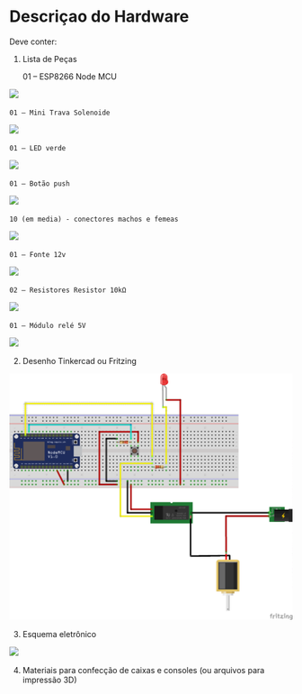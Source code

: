 # Descriçao do Hardware

Deve conter:

1) Lista de Peças 

	01 – ESP8266 Node MCU
<img src="https://images-na.ssl-images-amazon.com/images/I/51XTrgJ-HLL._SL500_AC_SS350_.jpg" width="400"/>

	01 – Mini Trava Solenoide
<img src="https://www.filipeflop.com/wp-content/uploads/2017/07/1-24.jpg" width="400"/>

	01 – LED verde
<img src="https://http2.mlstatic.com/10-pecas-led-vermelho-difuso-5mm-arduino-pic-avr-D_NQ_NP_806711-MLB20611333266_032016-O.jpg" width="400"/>
	
	01 – Botão push
<img src="https://minio.meuml.com/s3bkp/images/0f7369d5-67a7-443c-9719-af70666f26ba" width="400"/>

	10 (em media) - conectores machos e femeas
<img src="https://seller.robokart.com/uploads/product/Robokart%20Basic%20Starter%20Kit%20Arduino%20UNO%20R3%20400%20Breadboard%20LED%20Jumper%20Wire%20For%20Arduino%201491222147.jpg" width="400"/>

	01 – Fonte 12v
<img src="https://encrypted-tbn1.gstatic.com/shopping?q=tbn:ANd9GcQcG2_LB2wk8ps-XJKv-uBCKxT0NxmpQtPA0O9TnINQutqRhE6YOkg_EkcBkRmG4XhtFrwXzO7T&usqp=CAE" width="400"/>

	02 – Resistores Resistor 10kΩ
<img src="https://encrypted-tbn2.gstatic.com/shopping?q=tbn:ANd9GcTtgJg-V6kWpOeRI6zeooCXAqzkQyqiHOJ_INfsdYeV6ZQSH10&usqp=CAE" width="400"/>

	01 – Módulo relé 5V
<img src="https://encrypted-tbn2.gstatic.com/shopping?q=tbn:ANd9GcT8gkw2djuwFMGbYMdR_lZdNRuxPb1zyGJBzQ-A5UuGhyqrvpFRQihmscNRzAnwZRxMWBIcVSsC&usqp=CAE" width="400"/>

2) Desenho Tinkercad ou Fritzing

<img src="tranca_eletronica_circuito.png"/>

3) Esquema eletrônico

<img src="tranca_eletronica_circuito_Esquemático.png"/>

4) Materiais para confecção de caixas e consoles (ou arquivos para impressão 3D)
